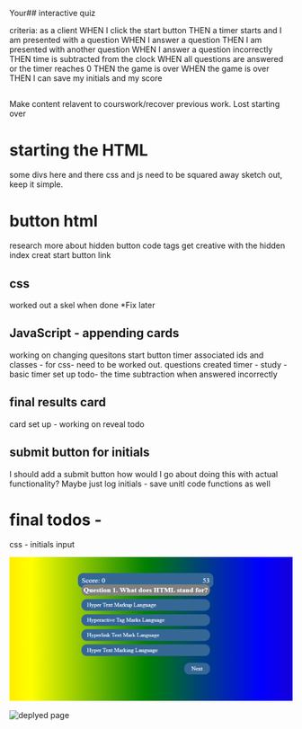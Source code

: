 Your## interactive quiz

criteria:
as a client
WHEN I click the start button
THEN a timer starts and I am presented with a question
WHEN I answer a question
THEN I am presented with another question
WHEN I answer a question incorrectly
THEN time is subtracted from the clock
WHEN all questions are answered or the timer reaches 0
THEN the game is over
WHEN the game is over
THEN I can save my initials and my score

## 

Make content relavent to courswork/recover previous work. Lost starting over

# starting the HTML

some divs here and there
css and js need to be squared away
sketch out, keep it simple.


# button html
research more about hidden button code tags
get creative with the hidden index
creat start button link

## css
worked out a skel when done
*Fix later

## JavaScript - appending cards
working on changing quesitons
start button timer
associated ids and classes - for css-  need to be worked out.
questions created 
timer - study - basic timer set up 
todo- the time subtraction when answered incorrectly 

## final results card
card set up - working on reveal todo 

## submit button for initials
I should add a submit button
how would I go about doing this with actual functionality?
Maybe just log initials  - save unitl code functions as well

# final todos - 
css - initials input


![screenshot](code-quiz.png)

![deplyed page]()



